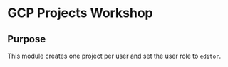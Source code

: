 # GCP Projects Workshop

## Purpose

This module creates one project per user and set the user role to `editor`.

